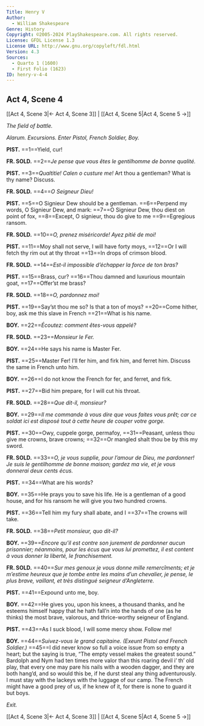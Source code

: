 ```yaml
---
Title: Henry V
Author: 
  - William Shakespeare
Genre: History
Copyright: ©2005-2024 PlayShakespeare.com. All rights reserved.
License: GFDL License 1.3
License URL: http://www.gnu.org/copyleft/fdl.html
Version: 4.3
Sources:
  - Quarto 1 (1600)
  - First Folio (1623)
ID: henry-v-4-4
---
```


## Act 4, Scene 4
[[Act 4, Scene 3|← Act 4, Scene 3]] | [[Act 4, Scene 5|Act 4, Scene 5 →]]

*The field of battle.*

*Alarum. Excursions. Enter Pistol, French Soldier, Boy.*

**PIST.**
==1==Yield, cur!

**FR. SOLD.**
==2==*Je pense que vous êtes le gentilhomme de bonne qualité.*

**PIST.**
==3==*Qualtitie! Calen o custure me!* Art thou a gentleman? What is thy name? Discuss.

**FR. SOLD.**
==4==*O Seigneur Dieu!*

**PIST.**
==5==O Signieur Dew should be a gentleman.
==6==Perpend my words, O Signieur Dew, and mark:
==7==O Signieur Dew, thou diest on point of fox,
==8==Except, O signieur, thou do give to me
==9==Egregious ransom.

**FR. SOLD.**
==10==*O, prenez miséricorde! Ayez pitié de moi!*

**PIST.**
==11==Moy shall not serve, I will have forty moys,
==12==Or I will fetch thy rim out at thy throat
==13==In drops of crimson blood.

**FR. SOLD.**
==14==*Est-il impossible d’échapper la force de ton bras?*

**PIST.**
==15==Brass, cur?
==16==Thou damned and luxurious mountain goat,
==17==Offer’st me brass?

**FR. SOLD.**
==18==*O, pardonnez moi!*

**PIST.**
==19==Say’st thou me so? Is that a ton of moys?
==20==Come hither, boy, ask me this slave in French
==21==What is his name.

**BOY.**
==22==*Écoutez: comment êtes-vous appelé?*

**FR. SOLD.**
==23==*Monsieur le Fer.*

**BOY.**
==24==He says his name is Master Fer.

**PIST.**
==25==Master Fer! I’ll fer him, and firk him, and ferret him. Discuss the same in French unto him.

**BOY.**
==26==I do not know the French for fer, and ferret, and firk.

**PIST.**
==27==Bid him prepare, for I will cut his throat.

**FR. SOLD.**
==28==*Que dit-il, monsieur?*

**BOY.**
==29==*Il me commande à vous dire que vous faites vous prêt; car ce soldat ici est disposé tout à cette heure de couper votre gorge.*

**PIST.**
==30==Owy, cuppele gorge, permafoy,
==31==Peasant, unless thou give me crowns, brave crowns;
==32==Or mangled shalt thou be by this my sword.

**FR. SOLD.**
==33==*O, je vous supplie, pour l’amour de Dieu, me pardonner! Je suis le gentilhomme de bonne maison; gardez ma vie, et je vous donnerai deux cents écus.*

**PIST.**
==34==What are his words?

**BOY.**
==35==He prays you to save his life. He is a gentleman of a good house, and for his ransom he will give you two hundred crowns.

**PIST.**
==36==Tell him my fury shall abate, and I
==37==The crowns will take.

**FR. SOLD.**
==38==*Petit monsieur, quo dit-il?*

**BOY.**
==39==*Encore qu’il est contre son jurement de pardonner aucun prisonnier; néanmoins, pour les écus que vous lui promettez, il est content à vous donner la liberté, le franchisement.*

**FR. SOLD.**
==40==*Sur mes genoux je vous donne mille remercîments; et je m’estime heureux que je tombe entre les mains d’un chevalier, je pense, le plus brave, vaillant, et très distingué seigneur d’Angleterre.*

**PIST.**
==41==Expound unto me, boy.

**BOY.**
==42==He gives you, upon his knees, a thousand thanks, and he esteems himself happy that he hath fall’n into the hands of one (as he thinks) the most brave, valorous, and thrice-worthy seigneur of England.

**PIST.**
==43==As I suck blood, I will some mercy show. Follow me!

**BOY.**
==44==*Suivez-vous le grand capitaine.*
*(Exeunt Pistol and French Soldier.)*
==45==I did never know so full a voice issue from so empty a heart; but the saying is true, “The empty vessel makes the greatest sound.” Bardolph and Nym had ten times more valor than this roaring devil i’ th’ old play, that every one may pare his nails with a wooden dagger, and they are both hang’d, and so would this be, if he durst steal any thing adventurously. I must stay with the lackeys with the luggage of our camp. The French might have a good prey of us, if he knew of it, for there is none to guard it but boys.

*Exit.*

[[Act 4, Scene 3|← Act 4, Scene 3]] | [[Act 4, Scene 5|Act 4, Scene 5 →]]